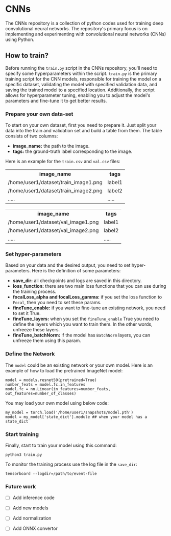 # CNNs
The CNNs repository is a collection of python codes used for training deep convolutional neural networks. The repository's primary focus is on implementing and experimenting with convolutional neural networks (CNNs) using Python.

## How to train?
Before running the `train.py` script in the CNNs repository, you'll need to specify some hyperparameters within the script. `train.py` is the primary training script for the CNN models, responsible for training the model on a specific dataset, validating the model with specified validation data, and saving the trained model to a specified location. Additionally, the script allows for hyperparameter tuning, enabling you to adjust the model's parameters and fine-tune it to get better results.

### Prepare your own data-set
To start on your own dataset, first you need to prepare it. Just split your data into the train and validation set and build a table from them.
The table consists of two columns:

+ **image_name:** the path to the image.
+ **tags:** the ground-truth label corresponding to the image.

Here is an example for the `train.csv` and `val.csv` files:

<table>
<tr>
<th>image_name</th>
<th>tags</th>
</tr>
<tr>
<td>
/home/user1/dataset/train_image1.png
</td>
<td>
label1
</td>
</tr>
<tr>
<td>
/home/user1/dataset/train_image2.png
</td>
<td>
label2
</td>
</tr>
<tr>
<td>
.....
</td>
<td>
.....
</td>
</tr>
</table>

<table>
<tr>
<th>image_name</th>
<th>tags</th>
</tr>
<tr>
<td>
/home/user1/dataset/val_image1.png
</td>
<td>
label1
</td>
</tr>
<tr>
<td>
/home/user1/dataset/val_image2.png
</td>
<td>
label2
</td>
</tr>
<tr>
<td>
.....
</td>
<td>
.....
</td>
</tr>
</table>


### Set hyper-parameters
Based on your data and the desired output, you need to set hyper-parameters. Here is the definition of some parameters:
+ **save_dir:** all checkpoints and logs are saved in this directory.
+ **loss_function:** there are two main loss functions that you can use during the training process.
+ **focalLoss_alpha and focalLoss_gamma:** if you set the loss function to `Focal`, then you need to set these params.
+ **fineTune_enable:** if you want to fine-tune an existing network, you need to set it True.
+ **fineTune_layers:** when you set the `fineTune_enable` True you need to define the layers which you want to train them. In the other words, unfreeze these layers.
+ **fineTune_batchNorm:** if the model has `BatchNorm` layers, you can unfreeze them using this param.

### Define the Network
The `model` could be an existing network or your own model. Here is an example of how to load the pretrained ImageNet model:

```
model = models.resnet50(pretrained=True)
number_feats = model.fc.in_features
model.fc = nn.Linear(in_features=number_feats, out_features=number_of_classes)
```

You may load your own model using below code:

```
my_model = torch.load('/home/user1/snapshots/model.pth')
model = my_model['state_dict'].module ## when your model has a state_dict 
```

### Start training
Finally, start to train your model using this command:

```python3 train.py```

To monitor the training process use the log file in the `save_dir`:

```tensorboard --logdir=/path/to/event-file```

### Future work
- [ ] Add inference code
- [ ] Add new models
- [ ] Add normalization
- [ ] Add ONNX convertor

